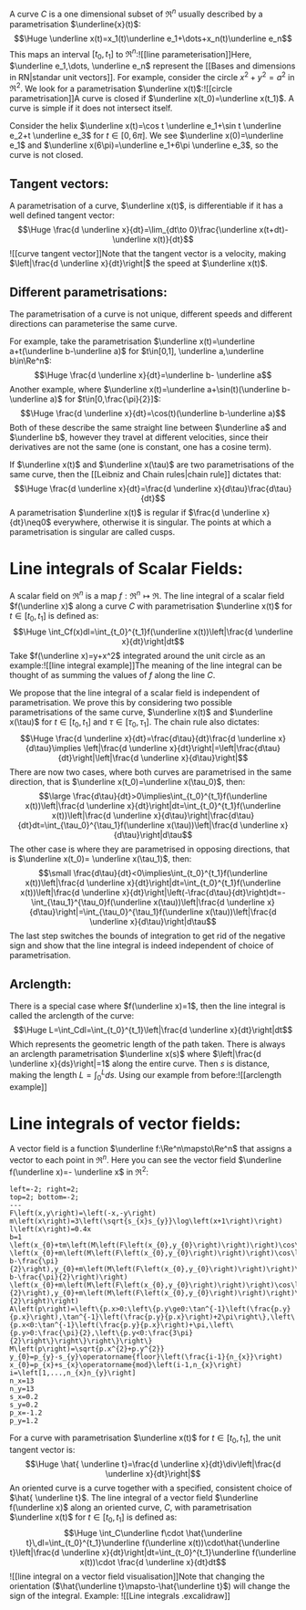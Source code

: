 A curve $C$ is a one dimensional subset of $\Re^n$ usually described by a parametrisation $\underline{x}(t)$:$$\Huge \underline x(t)=x_1(t)\underline e_1+\dots+x_n(t)\underline e_n$$This maps an interval $[t_0,t_1]$ to $\Re^n$:![[line parameterisation]]Here, $\underline e_1,\dots, \underline e_n$ represent the [[Bases and dimensions in RN|standar unit vectors]]. For example, consider the circle $x^2+y^2=a^2$ in $\Re^2$. We look for a parametrisation $\underline x(t)$:![[circle parametrisation]]A curve is closed if $\underline x(t_0)=\underline x(t_1)$. A curve is simple if it does not intersect itself. 

Consider the helix $\underline x(t)=\cos t \underline e_1+\sin t \underline e_2+t \underline e_3$ for $t\in[0,6\pi]$. We see $\underline x(0)=\underline e_1$ and $\underline x(6\pi)=\underline e_1+6\pi \underline e_3$, so the curve is not closed.

## Tangent vectors:

A parametrisation of a curve, $\underline x(t)$, is differentiable if it has a well defined tangent vector:$$\Huge \frac{d \underline x}{dt}=\lim_{dt\to 0}\frac{\underline x(t+dt)-\underline x(t)}{dt}$$![[curve tangent vector]]Note that the tangent vector is a velocity, making $\left|\frac{d \underline x}{dt}\right|$ the speed at $\underline x(t)$.

## Different parametrisations:

The parametrisation of a curve is not unique, different speeds and different directions can parameterise the same curve. 

For example, take the parametrisation $\underline x(t)=\underline a+t(\underline b-\underline a)$ for $t\in[0,1], \underline a,\underline b\in\Re^n$:$$\Huge \frac{d \underline x}{dt}=\underline b- \underline a$$Another example, where $\underline x(t)=\underline a+\sin(t)(\underline b-\underline a)$ for $t\in[0,\frac{\pi}{2}]$:$$\Huge \frac{d \underline x}{dt}=\cos(t)(\underline b-\underline a)$$Both of these describe the same straight line between $\underline a$ and $\underline b$, however they travel at different velocities, since their derivatives are not the same (one is constant, one has a cosine term).

If $\underline x(t)$ and $\underline x(\tau)$ are two parametrisations of the same curve, then the [[Leibniz and Chain rules|chain rule]] dictates that:$$\Huge \frac{d \underline x}{dt}=\frac{d \underline x}{d\tau}\frac{d\tau}{dt}$$
A parametrisation $\underline x(t)$ is regular if $\frac{d \underline x}{dt}\neq0$ everywhere, otherwise it is singular. The points at which a parametrisation is singular are called cusps.

# Line integrals of Scalar Fields:

A scalar field on $\Re^n$ is a map $f:\Re^n\mapsto\Re$. The line integral of a scalar field $f(\underline x)$ along a curve $C$ with parametrisation $\underline x(t)$ for $t\in[t_0,t_1]$ is defined as:$$\Huge \int_Cf(x)dl=\int_{t_0}^{t_1}f(\underline x(t))\left|\frac{d \underline x}{dt}\right|dt$$Take $f(\underline x)=y+x^2$ integrated around the unit circle as an example:![[line integral example]]The meaning of the line integral can be thought of as summing the values of $f$ along the line $C$.

We propose that the line integral of a scalar field is independent of parametrisation. We prove this by considering two possible parametrisations of the same curve, $\underline x(t)$ and $\underline x(\tau)$ for $t\in[t_0,t_1]$ and $\tau\in[\tau_0,\tau_1]$. The chain rule also dictates:$$\Huge \frac{d \underline x}{dt}=\frac{d\tau}{dt}\frac{d \underline x}{d\tau}\implies \left|\frac{d \underline x}{dt}\right|=\left|\frac{d\tau}{dt}\right|\left|\frac{d \underline x}{d\tau}\right|$$There are now two cases, where both curves are parametrised in the same direction, that is $\underline x(t_0)=\underline x(\tau_0)$, then:$$\large \frac{d\tau}{dt}>0\implies\int_{t_0}^{t_1}f(\underline x(t))\left|\frac{d \underline x}{dt}\right|dt=\int_{t_0}^{t_1}f(\underline x(t))\left|\frac{d \underline x}{d\tau}\right|\frac{d\tau}{dt}dt=\int_{\tau_0}^{\tau_1}f(\underline x(\tau))\left|\frac{d \underline x}{d\tau}\right|d\tau$$The other case is where they are parametrised in opposing directions, that is $\underline x(t_0)= \underline x(\tau_1)$, then:$$\small \frac{d\tau}{dt}<0\implies\int_{t_0}^{t_1}f(\underline x(t))\left|\frac{d \underline x}{dt}\right|dt=\int_{t_0}^{t_1}f(\underline x(t))\left|\frac{d \underline x}{dt}\right|\left(-\frac{d\tau}{dt}\right)dt=-\int_{\tau_1}^{\tau_0}f(\underline x(\tau))\left|\frac{d \underline x}{d\tau}\right|=\int_{\tau_0}^{\tau_1}f(\underline x(\tau))\left|\frac{d \underline x}{d\tau}\right|d\tau$$The last step switches the bounds of integration to get rid of the negative sign and show that the line integral is indeed independent of choice of parametrisation.

## Arclength:

There is a special case where $f(\underline x)=1$, then the line integral is called the arclength of the curve:$$\Huge L=\int_Cdl=\int_{t_0}^{t_1}\left|\frac{d \underline x}{dt}\right|dt$$Which represents the geometric length of the path taken. There is always an arclength parametrisation $\underline x(s)$ where $\left|\frac{d \underline x}{ds}\right|=1$ along the entire curve. Then $s$ is distance, making the length $L=\int_0^Lds$. Using our example from before:![[arclength example]]
# Line integrals of vector fields:

A vector field is a function $\underline f:\Re^n\mapsto\Re^n$ that assigns a vector to each point in $\Re^n$. Here you can see the vector field $\underline f(\underline x)=- \underline x$ in $\Re^2$:
```desmos-graph
left=-2; right=2;
top=2; bottom=-2;
---
F\left(x,y\right)=\left(-x,-y\right)
m\left(x\right)=3\left(\sqrt{s_{x}s_{y}}\log\left(x+1\right)\right)
l\left(x\right)=0.4x
b=1
\left(x_{0}+tm\left(M\left(F\left(x_{0},y_{0}\right)\right)\right)\cos\left(A\left(F\left(x_{0},y_{0}\right)\right)\right),y_{0}+tm\left(M\left(F\left(x_{0},y_{0}\right)\right)\right)\sin\left(A\left(F\left(x_{0},y_{0}\right)\right)\right)\right)
\left(x_{0}+m\left(M\left(F\left(x_{0},y_{0}\right)\right)\right)\cos\left(A\left(F\left(x_{0},y_{0}\right)\right)\right)+tl\left(m\left(M\left(F\left(x_{0},y_{0}\right)\right)\right)\right)\cos\left(A\left(F\left(x_{0},y_{0}\right)\right)-b-\frac{\pi}{2}\right),y_{0}+m\left(M\left(F\left(x_{0},y_{0}\right)\right)\right)\sin\left(A\left(F\left(x_{0},y_{0}\right)\right)\right)+tl\left(m\left(M\left(F\left(x_{0},y_{0}\right)\right)\right)\right)\sin\left(A\left(F\left(x_{0},y_{0}\right)\right)-b-\frac{\pi}{2}\right)\right)
\left(x_{0}+m\left(M\left(F\left(x_{0},y_{0}\right)\right)\right)\cos\left(A\left(F\left(x_{0},y_{0}\right)\right)\right)+tl\left(m\left(M\left(F\left(x_{0},y_{0}\right)\right)\right)\right)\cos\left(A\left(F\left(x_{0},y_{0}\right)\right)+b+\frac{\pi}{2}\right),y_{0}+m\left(M\left(F\left(x_{0},y_{0}\right)\right)\right)\sin\left(A\left(F\left(x_{0},y_{0}\right)\right)\right)+tl\left(m\left(M\left(F\left(x_{0},y_{0}\right)\right)\right)\right)\sin\left(A\left(F\left(x_{0},y_{0}\right)\right)+b+\frac{\pi}{2}\right)\right)
A\left(p\right)=\left\{p.x>0:\left\{p.y\ge0:\tan^{-1}\left(\frac{p.y}{p.x}\right),\tan^{-1}\left(\frac{p.y}{p.x}\right)+2\pi\right\},\left\{p.x<0:\tan^{-1}\left(\frac{p.y}{p.x}\right)+\pi,\left\{p.y>0:\frac{\pi}{2},\left\{p.y<0:\frac{3\pi}{2}\right\}\right\}\right\}\right\}
M\left(p\right)=\sqrt{p.x^{2}+p.y^{2}}
y_{0}=p_{y}-s_{y}\operatorname{floor}\left(\frac{i-1}{n_{x}}\right)
x_{0}=p_{x}+s_{x}\operatorname{mod}\left(i-1,n_{x}\right)
i=\left[1,...,n_{x}n_{y}\right]
n_x=13
n_y=13
s_x=0.2
s_y=0.2
p_x=-1.2
p_y=1.2
```

For a curve with parametrisation $\underline x(t)$ for $t\in[t_0,t_1]$, the unit tangent vector is:$$\Huge \hat{ \underline t}=\frac{d \underline x}{dt}\div\left|\frac{d \underline x}{dt}\right|$$An oriented curve is a curve together with a specified, consistent choice of $\hat{ \underline t}$. The line integral of a vector field $\underline f(\underline x)$ along an oriented curve, $C$, with parametrisation $\underline x(t)$ for $t\in[t_0,t_1]$ is defined as:$$\Huge \int_C\underline f\cdot \hat{\underline t}\,dl=\int_{t_0}^{t_1}\underline f(\underline x(t))\cdot\hat{\underline t}\left|\frac{d \underline x}{dt}\right|dt=\int_{t_0}^{t_1}\underline f(\underline x(t))\cdot \frac{d \underline x}{dt}dt$$![[line integral on a vector field visualisation]]Note that changing the orientation ($\hat{\underline t}\mapsto-\hat{\underline t}$) will change the sign of the integral. Example:
![[Line integrals .excalidraw]]